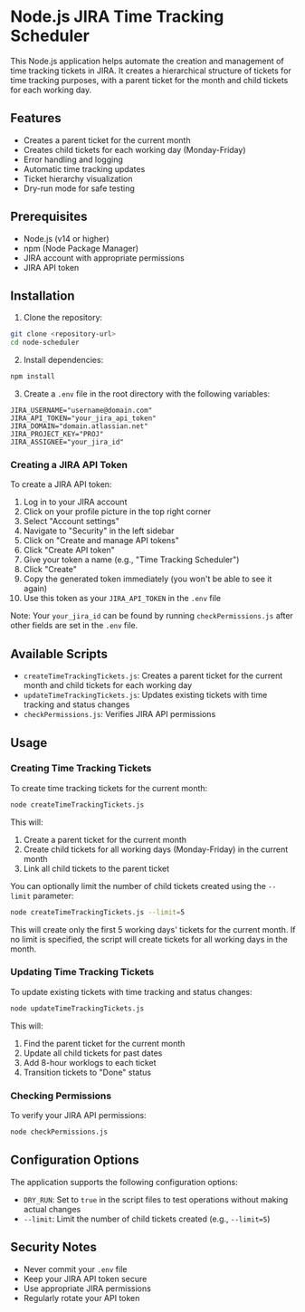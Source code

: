 # Node.js JIRA Time Tracking Scheduler

This Node.js application helps automate the creation and management of time tracking tickets in JIRA. It creates a hierarchical structure of tickets for time tracking purposes, with a parent ticket for the month and child tickets for each working day.

## Features

- Creates a parent ticket for the current month
- Creates child tickets for each working day (Monday-Friday)
- Error handling and logging
- Automatic time tracking updates
- Ticket hierarchy visualization
- Dry-run mode for safe testing

## Prerequisites

- Node.js (v14 or higher)
- npm (Node Package Manager)
- JIRA account with appropriate permissions
- JIRA API token

## Installation

1. Clone the repository:
```bash
git clone <repository-url>
cd node-scheduler
```

2. Install dependencies:
```bash
npm install
```

3. Create a `.env` file in the root directory with the following variables:
```env
JIRA_USERNAME="username@domain.com"
JIRA_API_TOKEN="your_jira_api_token"
JIRA_DOMAIN="domain.atlassian.net"
JIRA_PROJECT_KEY="PROJ"
JIRA_ASSIGNEE="your_jira_id"
```

### Creating a JIRA API Token

To create a JIRA API token:

1. Log in to your JIRA account
2. Click on your profile picture in the top right corner
3. Select "Account settings"
4. Navigate to "Security" in the left sidebar
5. Click on "Create and manage API tokens"
6. Click "Create API token"
7. Give your token a name (e.g., "Time Tracking Scheduler")
8. Click "Create"
9. Copy the generated token immediately (you won't be able to see it again)
10. Use this token as your `JIRA_API_TOKEN` in the `.env` file

Note: Your `your_jira_id` can be found by running `checkPermissions.js` after other fields are set in the `.env` file.

## Available Scripts

- `createTimeTrackingTickets.js`: Creates a parent ticket for the current month and child tickets for each working day
- `updateTimeTrackingTickets.js`: Updates existing tickets with time tracking and status changes
- `checkPermissions.js`: Verifies JIRA API permissions

## Usage

### Creating Time Tracking Tickets

To create time tracking tickets for the current month:

```bash
node createTimeTrackingTickets.js
```

This will:
1. Create a parent ticket for the current month
2. Create child tickets for all working days (Monday-Friday) in the current month
3. Link all child tickets to the parent ticket

You can optionally limit the number of child tickets created using the `--limit` parameter:

```bash
node createTimeTrackingTickets.js --limit=5
```

This will create only the first 5 working days' tickets for the current month. If no limit is specified, the script will create tickets for all working days in the month.

### Updating Time Tracking Tickets

To update existing tickets with time tracking and status changes:

```bash
node updateTimeTrackingTickets.js
```

This will:
1. Find the parent ticket for the current month
2. Update all child tickets for past dates
3. Add 8-hour worklogs to each ticket
4. Transition tickets to "Done" status

### Checking Permissions

To verify your JIRA API permissions:

```bash
node checkPermissions.js
```

## Configuration Options

The application supports the following configuration options:

- `DRY_RUN`: Set to `true` in the script files to test operations without making actual changes
- `--limit`: Limit the number of child tickets created (e.g., `--limit=5`)

## Security Notes

- Never commit your `.env` file
- Keep your JIRA API token secure
- Use appropriate JIRA permissions
- Regularly rotate your API token